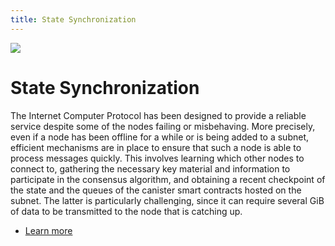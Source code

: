 ```yaml
---
title: State Synchronization
---
```


![](/img/how-it-works/state-synchronization.600x300.jpg)

# State Synchronization

The Internet Computer Protocol has been designed to provide a reliable service despite some of the nodes failing or misbehaving. More precisely, even if a node has been offline for a while or is being added to a subnet, efficient mechanisms are in place to ensure that such a node is able to process messages quickly. This involves learning which other nodes to connect to, gathering the necessary key material and information to participate in the consensus algorithm, and obtaining a recent checkpoint of the state and the queues of the canister smart contracts hosted on the subnet. The latter is particularly challenging, since it can require several GiB of data to be transmitted to the node that is catching up.

* [Learn more](/how-it-works/state-synchronization/)



